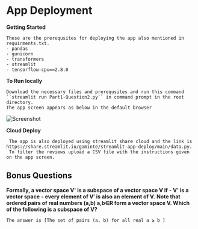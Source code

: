 # App Deployment

   **Getting Started**

    These are the prerequsites for deploying the app also mentioned in requirments.txt.
    - pandas
    - gunicorn
    - transformers
    - streamlit
    - tensorflow-cpu==2.8.0

   **To Run locally**

    Download the necessary files and prerequsites and run this command ``streamlit run Part1-Question2.py`` in command prompt in the root directory.
    The app screen appears as below in the default browser



   ![Screenshot](https://user-images.githubusercontent.com/21020999/169807913-0bbad9c4-be92-42d9-9184-8c3ece67e198.png)


   **Cloud Deploy**

     The app is also deployed using streamlit share cloud and the link is https://share.streamlit.io/gaminte/streamlit-app-deploy/main/data.py.
     To filter the reviews upload a CSV file with the instructions given on the app screen.
     
     
 
 


## Bonus Questions
  **Formally, a vector space V' is a subspace of a vector space V if**
     **- V' is a vector space**
     **- every element of V′ is also an element of V.**
  **Note that ordered pairs of real numbers (a,b) a,b∈R form a vector space V. Which of the following is a subspace of V?**

    The answer is [The set of pairs (a, b) for all real a ≥ b ]



 

